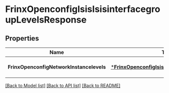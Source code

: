 # FrinxOpenconfigIsisIsisinterfacegroupLevelsResponse

## Properties
Name | Type | Description | Notes
------------ | ------------- | ------------- | -------------
**FrinxOpenconfigNetworkInstancelevels** | [***FrinxOpenconfigIsisIsisinterfacegroupLevels**](frinx.openconfig.isis.isisinterfacegroup.Levels.md) |  | [optional] [default to null]

[[Back to Model list]](../README.md#documentation-for-models) [[Back to API list]](../README.md#documentation-for-api-endpoints) [[Back to README]](../README.md)


